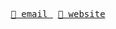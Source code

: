 <br>

<p align="center">
  <a href="https://shwilliam.com" target="_blank" rel="me">
    <img
      src="https://user-images.githubusercontent.com/38357771/87080095-f4f64400-c1db-11ea-825f-7951ee0373a4.gif"
      alt=""
    >
  </a>
</p>

<p align="center">
  <kbd>
    <a href="mailto:shwilliam@hey.com?subject=Hi%20there%20👋">
      👋 email
    </a>
  </kbd>
  &nbsp;
  <kbd>
    <a href="https://shwilliam.com" target="_blank" rel="me">
      📍 website
    </a>
  </kbd>
</p>

<br>
